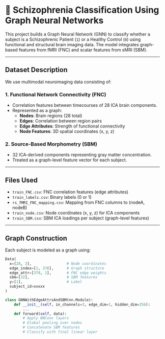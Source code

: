 # 🧠 Schizophrenia Classification Using Graph Neural Networks

This project builds a Graph Neural Network (GNN) to classify whether a subject is a Schizophrenic Patient (`1`) or a Healthy Control (`0`) using functional and structural brain imaging data. The model integrates graph-based features from fMRI (FNC) and scalar features from sMRI (SBM).

---

## Dataset Description

We use multimodal neuroimaging data consisting of:

### 1. Functional Network Connectivity (FNC)
- Correlation features between timecourses of 28 ICA brain components.
- Represented as a graph:
  - **Nodes**: Brain regions (28 total)
  - **Edges**: Correlation between region pairs
  - **Edge Attributes**: Strength of functional connectivity
  - **Node Features**: 3D spatial coordinates (x, y, z)

### 2. Source-Based Morphometry (SBM)
- 32 ICA-derived components representing gray matter concentration.
- Treated as a graph-level feature vector for each subject.

---

## Files Used

- `train_FNC.csv`: FNC correlation features (edge attributes)
- `train_labels.csv`: Binary labels (0 or 1)
- `rs_fMRI_FNC_mapping.csv`: Mapping from FNC columns to (nodeA, nodeB)
- `train_node.csv`: Node coordinates (x, y, z) for ICA components
- `train_SBM.csv`: SBM ICA loadings per subject (graph-level features)

---

##  Graph Construction

Each subject is modeled as a graph using:

```python
Data(
  x=[28, 3],                # Node coordinates
  edge_index=[2, 378],      # Graph structure
  edge_attr=[378, 1],       # FNC edge weights
  sbm=[32],                 # SBM features
  y=[1],                    # Label
  subject_id=xxxxx
)

class GNNWithEdgeAttrsAndSBM(nn.Module):
    def __init__(self, in_channels=3, edge_dim=1, hidden_dim=256):
        ...
    def forward(self, data):
        # Apply NNConv layers
        # Global pooling over nodes
        # Concatenate SBM features
        # Classify with final linear layer
